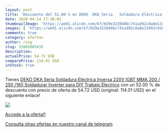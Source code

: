 ```yaml
---
layout: post
title: 'Descuento del 52.00 % en DEKO  DKA Seria   Soldadura Eléctrica In'
date: 2020-04-14 17:38:02
thumbnailImage: 'https://ae01.alicdn.com/kf/H29e3238486c741ad92c8a8e13493c916d/DEKO-DKA-Seria-Soldadura-Eléctrica-Inversa-220V-IGBT-MMA-200-250-160-Soldadurar-Inverter-para-DIY.jpg_350x350._SL200_.jpg'
images: [ 'https://ae01.alicdn.com/kf/H29e3238486c741ad92c8a8e13493c916d/DEKO-DKA-Seria-Soldadura-Eléctrica-Inversa-220V-IGBT-MMA-200-250-160-Soldadurar-Inverter-para-DIY.jpg_350x350._SL200_.jpg' ]
comments: true
category: ofertas
author: ring
slug: 32805065435
description:
actualPrice: 54.72 USD
comparePrice: 114.01 USD
inStock: true
---
```


Tienes [DEKO  DKA Seria   Soldadura Eléctrica Inversa  220V IGBT MMA 200 / 250 /160 Soldadurar Inverter  para DIY   Trabajo Electrico](https://www.amazon.com/dp/32805065435/?tag=redken08-20) con un 52.00 % de descuento con precio de oferta de 54.72 USD (original: 114.01 USD) en el siguiente enlace!

[![](https://ae01.alicdn.com/kf/H29e3238486c741ad92c8a8e13493c916d/DEKO-DKA-Seria-Soldadura-Eléctrica-Inversa-220V-IGBT-MMA-200-250-160-Soldadurar-Inverter-para-DIY.jpg_350x350._SL200_.jpg)](https://www.amazon.com/dp/32805065435/?tag=redken08-20)

[Accede a la oferta!!](https://www.amazon.com/dp/32805065435/?tag=redken08-20)

[Consulta otras ofertas en nuestro canal de telegram](https://t.me/s/ofertas25)
